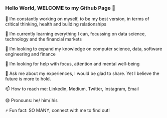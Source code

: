 ### Hello World, WELCOME to my Github Page 👋

🔭 I’m constantly working on myself, to be my best version, in terms of critical thinking, health and building relationships 

🌱 I’m currently learning everything I can, focussing on data science, technology and the financial markets

👯 I’m looking to expand my knowledge on computer science, data, software engineering and finance 

🤔 I’m looking for help with focus, attention and mental well-being 

💬 Ask me about my experiences, I would be glad to share. Yet I believe the future is more to hold. 

📫 How to reach me: Linkedin, Medium, Twitter, Instagram, Email 

😄 Pronouns: he/ him/ his 

⚡ Fun fact: SO MANY, connect with me to find out! 

